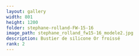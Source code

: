 ```yaml
---
layout: gallery
width: 801
height: 1200
folder: stephane-rolland-FW-15-16
image_path: stephane_rolland_fw15-16_modele2.jpg
description: Bustier de silicone Or froissé
rank: 2
---
```

